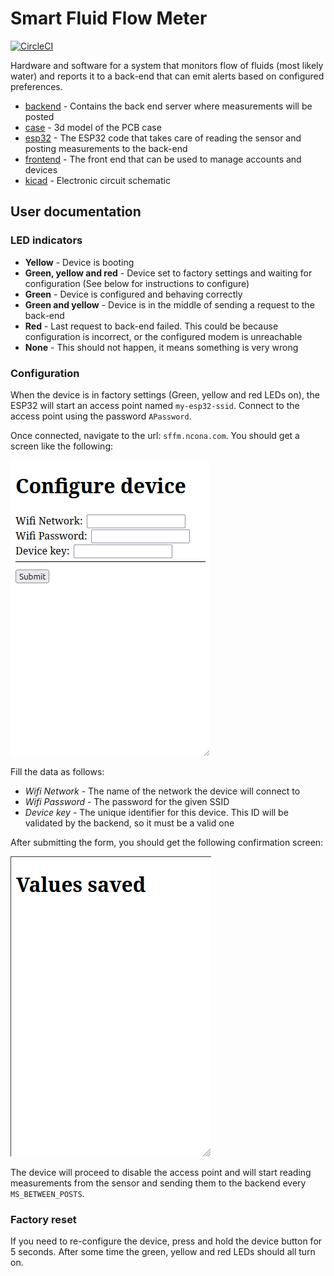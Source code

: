 # Smart Fluid Flow Meter

[![CircleCI](https://dl.circleci.com/status-badge/img/gh/soonick/smart-fluid-flow-meter/tree/master.svg?style=svg)](https://dl.circleci.com/status-badge/redirect/gh/soonick/smart-fluid-flow-meter/tree/master)

Hardware and software for a system that monitors flow of fluids (most likely water) and reports it to a back-end that can emit alerts based on configured preferences.

- [backend](/backend/) - Contains the back end server where measurements will be posted
- [case](/case/) - 3d model of the PCB case
- [esp32](/esp32/) - The ESP32 code that takes care of reading the sensor and posting measurements to the back-end
- [frontend](/frontend/) - The front end that can be used to manage accounts and devices
- [kicad](/kicad/) - Electronic circuit schematic

## User documentation

### LED indicators

- **Yellow** - Device is booting
- **Green, yellow and red** - Device set to factory settings and waiting for configuration (See below for instructions to configure)
- **Green** - Device is configured and behaving correctly
- **Green and yellow** - Device is in the middle of sending a request to the back-end
- **Red** - Last request to back-end failed. This could be because configuration is incorrect, or the configured modem is unreachable
- **None** - This should not happen, it means something is very wrong

### Configuration

When the device is in factory settings (Green, yellow and red LEDs on), the ESP32 will start an access point named `my-esp32-ssid`. Connect to the access point using the password `APassword`.

Once connected, navigate to the url: `sffm.ncona.com`. You should get a screen like the following:

![Configure device screen](/docs/assets/config-screen.png)
<config screen>

Fill the data as follows:
- *Wifi Network* - The name of the network the device will connect to
- *Wifi Password* - The password for the given SSID
- *Device key* - The unique identifier for this device. This ID will be validated by the backend, so it must be a valid one

After submitting the form, you should get the following confirmation screen:

![Configuration saved screen](/docs/assets/saved-screen.png)

The device will proceed to disable the access point and will start reading measurements from the sensor and sending them to the backend every  `MS_BETWEEN_POSTS`.

### Factory reset

If you need to re-configure the device, press and hold the device button for 5 seconds. After some time the green, yellow and red LEDs should all turn on.

